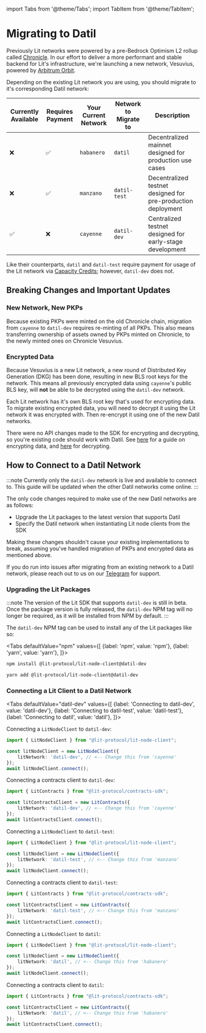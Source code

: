 import Tabs from '@theme/Tabs';
import TabItem from '@theme/TabItem';

# Migrating to Datil

Previously Lit networks were powered by a pre-Bedrock Optimism L2 rollup called [Chronicle](../../network/rollup.mdx). In our effort to deliver a more performant and stable backend for Lit's infrastructure, we're launching a new network, Vesuvius, powered by [Arbitrum Orbit](https://arbitrum.io/orbit).

Depending on the existing Lit network you are using, you should migrate to it's corresponding Datil network:

| Currently Available | Requires Payment | Your Current Network | Network to Migrate to | Description                                                 |
| --------------------| ---------------- | -------------------- | -------------------- | ------------------------------------------------------------ |
|          ❌         |          ✅      | `habanero`           | `datil`               | Decentralized mainnet designed for production use cases      |
|          ❌         |          ✅      | `manzano`            | `datil-test`          | Decentralized testnet designed for pre-production deployment |
|          ✅         |          ❌      | `cayenne`            | `datil-dev`           | Centralized testnet designed for early-stage development     |

Like their counterparts, `datil` and `datil-test` require payment for usage of the Lit network via [Capacity Credits](../capacity-credits.md); however, `datil-dev` does not.

## Breaking Changes and Important Updates

### New Network, New PKPs

Because existing PKPs were minted on the old Chronicle chain, migration from `cayenne` to `datil-dev` requires re-minting of all PKPs. This also means transferring ownership of assets owned by PKPs minted on Chronicle, to the newly minted ones on Chronicle Vesuvius.

### Encrypted Data

Because Vesuvius is a new Lit network, a new round of Distributed Key Generation (DKG) has been done, resulting in new BLS root keys for the network. This means all previously encrypted data using `cayenne`'s public BLS key, will **not** be able to be decrypted using the `datil-dev` network.

Each Lit network has it's own BLS root key that's used for encrypting data. To migrate existing encrypted data, you will need to decrypt it using the Lit network it was encrypted with. Then re-encrypt it using one of the new Datil networks.

There were no API changes made to the SDK for encrypting and decrypting, so you're existing code should work with Datil. See [here](../../sdk/access-control/quick-start#performing-encryption) for a guide on encrypting data, and [here](../../sdk/access-control/quick-start#performing-decryption) for decrypting.

## How to Connect to a Datil Network

:::note
Currently only the `datil-dev` network is live and available to connect to. This guide will be updated when the other Datil networks come online.
:::

The only code changes required to make use of the new Datil networks are as follows:

- Upgrade the Lit packages to the latest version that supports Datil
- Specify the Datil network when instantiating Lit node clients from the SDK

Making these changes shouldn't cause your existing implementations to break, assuming you've handled migration of PKPs and encrypted data as mentioned above.

If you do run into issues after migrating from an existing network to a Datil network, please reach out to us on our [Telegram](https://t.me/+aa73FAF9Vp82ZjJh) for support.

### Upgrading the Lit Packages

:::note
The version of the Lit SDK that supports `datil-dev` is still in beta. Once the package version is fully released, the `datil-dev` NPM tag will no longer be required, as it will be installed from NPM by default.
:::

The `datil-dev` NPM tag can be used to install any of the Lit packages like so:

<Tabs
defaultValue="npm"
values={[
{label: 'npm', value: 'npm'},
{label: 'yarn', value: 'yarn'},
]}>
<TabItem value="npm">

```bash
npm install @lit-protocol/lit-node-client@datil-dev
```

</TabItem>

<TabItem value="yarn">

```bash
yarn add @lit-protocol/lit-node-client@datil-dev
```

</TabItem>
</Tabs>

### Connecting a Lit Client to a Datil Network

<Tabs
defaultValue="datil-dev"
values={[
{label: 'Connecting to datil-dev', value: 'datil-dev'},
{label: 'Connecting to datil-test', value: 'datil-test'},
{label: 'Connecting to datil', value: 'datil'},
]}>
<TabItem value="datil-dev">

Connecting a `LitNodeClient` to `datil-dev`:

```ts
import { LitNodeClient } from "@lit-protocol/lit-node-client";

const litNodeClient = new LitNodeClient({
    litNetwork: 'datil-dev', // <-- Change this from 'cayenne'
});
await litNodeClient.connect();
```

Connecting a contracts client to `datil-dev`:

```ts
import { LitContracts } from "@lit-protocol/contracts-sdk";

const litContractsClient = new LitContracts({
    litNetwork: 'datil-dev', // <-- Change this from 'cayenne'
});
await litContractsClient.connect();
```

</TabItem>

<TabItem value="datil-test">

Connecting a `LitNodeClient` to `datil-test`:

```ts
import { LitNodeClient } from "@lit-protocol/lit-node-client";

const litNodeClient = new LitNodeClient({
    litNetwork: 'datil-test', // <-- Change this from 'manzano'
});
await litNodeClient.connect();
```

Connecting a contracts client to `datil-test`:

```ts
import { LitContracts } from "@lit-protocol/contracts-sdk";

const litContractsClient = new LitContracts({
    litNetwork: 'datil-test', // <-- Change this from 'manzano'
});
await litContractsClient.connect();
```

</TabItem>

<TabItem value="datil">

Connecting a `LitNodeClient` to `datil`:

```ts
import { LitNodeClient } from "@lit-protocol/lit-node-client";

const litNodeClient = new LitNodeClient({
    litNetwork: 'datil', // <-- Change this from 'habanero'
});
await litNodeClient.connect();
```

Connecting a contracts client to `datil`:

```ts
import { LitContracts } from "@lit-protocol/contracts-sdk";

const litContractsClient = new LitContracts({
    litNetwork: 'datil', // <-- Change this from 'habanero'
});
await litContractsClient.connect();
```

</TabItem>
</Tabs>
